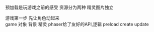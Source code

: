 预加载是玩游戏之前的感受
资源分为两种
精灵图片独立 



游戏第一步  先让角色动起来  
game 对象  背景  精灵  phaser给了友好的API,逻辑 
preload
 create
 update
